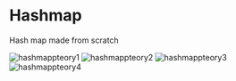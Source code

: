 # Hashmap
Hash map made from scratch

![hashmappteory1](https://github.com/CodingWithNoDirection/CoreHashMap/assets/62967614/90e9d537-629a-4a64-be95-64b3031d2423)
![hashmappteory2](https://github.com/CodingWithNoDirection/CoreHashMap/assets/62967614/9f3956df-9cb5-4047-97cf-998f6a781340)
![hashmappteory3](https://github.com/CodingWithNoDirection/CoreHashMap/assets/62967614/514cffab-b2ae-432f-ab78-f5b1b6b22b5c)
![hashmappteory4](https://github.com/CodingWithNoDirection/CoreHashMap/assets/62967614/53582f32-0aa9-4eed-a8c9-dcdf56444ad9)
